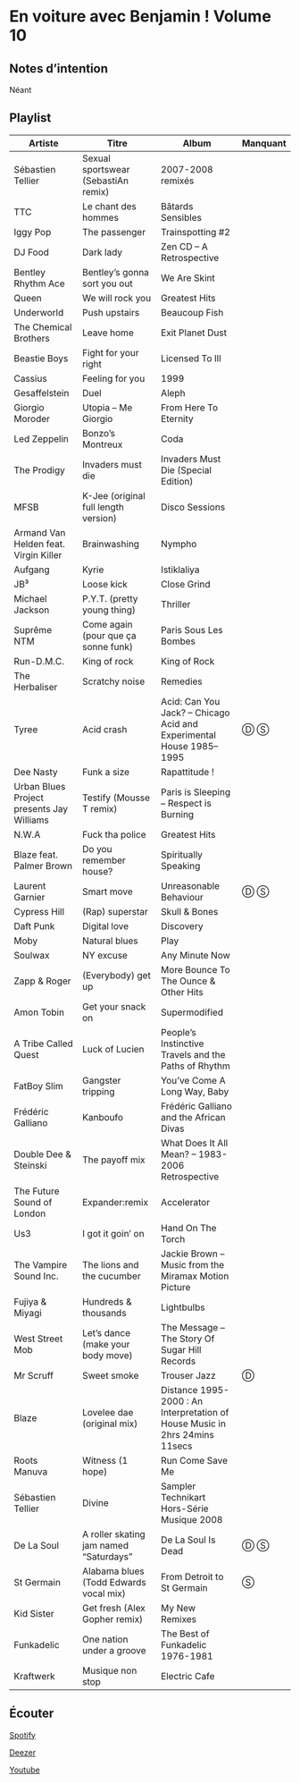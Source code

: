 # En voiture avec Benjamin ! Volume 10

## Notes d’intention

Néant

## Playlist

| Artiste                                   | Titre                                  | Album                                                                       | Manquant |
|-------------------------------------------|----------------------------------------|-----------------------------------------------------------------------------|----------|
| Sébastien Tellier                         | Sexual sportswear (SebastiAn remix)    | 2007-2008 remixés                                                           |          |
| TTC                                       | Le chant des hommes                    | Bâtards Sensibles                                                           |          |
| Iggy Pop                                  | The passenger                          | Trainspotting #2                                                            |          |
| DJ Food                                   | Dark lady                              | Zen CD – A Retrospective                                                    |          |
| Bentley Rhythm Ace                        | Bentley’s gonna sort you out           | We Are Skint                                                                |          |
| Queen                                     | We will rock you                       | Greatest Hits                                                               |          |
| Underworld                                | Push upstairs                          | Beaucoup Fish                                                               |          |
| The Chemical Brothers                     | Leave home                             | Exit Planet Dust                                                            |          |
| Beastie Boys                              | Fight for your right                   | Licensed To Ill                                                             |          |
| Cassius                                   | Feeling for you                        | 1999                                                                        |          |
| Gesaffelstein                             | Duel                                   | Aleph                                                                       |          |
| Giorgio Moroder                           | Utopia – Me Giorgio                    | From Here To Eternity                                                       |          |
| Led Zeppelin                              | Bonzo’s Montreux                       | Coda                                                                        |          |
| The Prodigy                               | Invaders must die                      | Invaders Must Die (Special Edition)                                         |          |
| MFSB                                      | K-Jee (original full length version)   | Disco Sessions                                                              |          |
| Armand Van Helden feat. Virgin Killer     | Brainwashing                           | Nympho                                                                      |          |
| Aufgang                                   | Kyrie                                  | Istiklaliya                                                                 |          |
| JB³                                       | Loose kick                             | Close Grind                                                                 |          |
| Michael Jackson                           | P.Y.T. (pretty young thing)            | Thriller                                                                    |          |
| Suprême NTM                               | Come again (pour que ça sonne funk)    | Paris Sous Les Bombes                                                       |          |
| Run-D.M.C.                                | King of rock                           | King of Rock                                                                |          |
| The Herbaliser                            | Scratchy noise                         | Remedies                                                                    |          |
| Tyree                                     | Acid crash                             | Acid: Can You Jack? – Chicago Acid and Experimental House 1985–1995         | Ⓓ Ⓢ      |
| Dee Nasty                                 | Funk a size                            | Rapattitude !                                                               |          |
| Urban Blues Project presents Jay Williams | Testify (Mousse T remix)               | Paris is Sleeping – Respect is Burning                                      |          |
| N.W.A                                     | Fuck tha police                        | Greatest Hits                                                               |          |
| Blaze feat. Palmer Brown                  | Do you remember house?                 | Spiritually Speaking                                                        |          |
| Laurent Garnier                           | Smart move                             | Unreasonable Behaviour                                                      | Ⓓ Ⓢ      |
| Cypress Hill                              | (Rap) superstar                        | Skull & Bones                                                               |          |
| Daft Punk                                 | Digital love                           | Discovery                                                                   |          |
| Moby                                      | Natural blues                          | Play                                                                        |          |
| Soulwax                                   | NY excuse                              | Any Minute Now                                                              |          |
| Zapp & Roger                              | (Everybody) get up                     | More Bounce To The Ounce & Other Hits                                       |          |
| Amon Tobin                                | Get your snack on                      | Supermodified                                                               |          |
| A Tribe Called Quest                      | Luck of Lucien                         | People’s Instinctive Travels and the Paths of Rhythm                        |          |
| FatBoy Slim                               | Gangster tripping                      | You’ve Come A Long Way, Baby                                                |          |
| Frédéric Galliano                         | Kanboufo                               | Frédéric Galliano and the African Divas                                     |          |
| Double Dee & Steinski                     | The payoff mix                         | What Does It All Mean? – 1983-2006 Retrospective                            |          |
| The Future Sound of London                | Expander:remix                         | Accelerator                                                                 |          |
| Us3                                       | I got it goin’ on                      | Hand On The Torch                                                           |          |
| The Vampire Sound Inc.                    | The lions and the cucumber             | Jackie Brown – Music from the Miramax Motion Picture                        |          |
| Fujiya & Miyagi                           | Hundreds & thousands                   | Lightbulbs                                                                  |          |
| West Street Mob                           | Let’s dance (make your body move)      | The Message – The Story Of Sugar Hill Records                               |          |
| Mr Scruff                                 | Sweet smoke                            | Trouser Jazz                                                                | Ⓓ        |
| Blaze                                     | Lovelee dae (original mix)             | Distance 1995-2000 : An Interpretation of House Music in 2hrs 24mins 11secs |          |
| Roots Manuva                              | Witness (1 hope)                       | Run Come Save Me                                                            |          |
| Sébastien Tellier                         | Divine                                 | Sampler Technikart Hors-Série Musique 2008                                  |          |
| De La Soul                                | A roller skating jam named “Saturdays” | De La Soul Is Dead                                                          | Ⓓ Ⓢ      |
| St Germain                                | Alabama blues (Todd Edwards vocal mix) | From Detroit to St Germain                                                  | Ⓢ        |
| Kid Sister                                | Get fresh (Alex Gopher remix)          | My New Remixes                                                              |          |
| Funkadelic                                | One nation under a groove              | The Best of Funkadelic 1976-1981                                            |          |
| Kraftwerk                                 | Musique non stop                       | Electric Cafe                                                               |          |

## Écouter

[Spotify](https://open.spotify.com/playlist/70xUbbkaGJhPwu34M3Tq2q?si=HNT0t0CqSWKERJvbSmG7Pw)

[Deezer](https://www.deezer.com/playlist/6786901104?utm_source=deezer&utm_content=playlist-6786901104&utm_term=2684091262_1573150404&utm_medium=web)

[Youtube](https://www.youtube.com/playlist?list=PLRBsABaibTyJK9Sd7KJdDzL048sqzKP1f)
